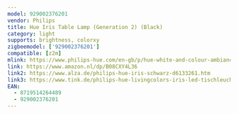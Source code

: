 ```yaml
---
model: 929002376201
vendor: Philips
title: Hue Iris Table Lamp (Generation 2) (Black)
category: light
supports: brightness, colorxy
zigbeemodel: ['929002376201']
compatible: [z2m]
mlink: https://www.philips-hue.com/en-gb/p/hue-white-and-colour-ambiance-iris-table-lamp/8719514264489
link: https://www.amazon.nl/dp/B08CXY4L36
link2: https://www.alza.de/philips-hue-iris-schwarz-d6133261.htm
link3: https://www.tink.de/philips-hue-livingcolors-iris-led-tischleuchte
EAN: 
  - 8719514264489
  - 929002376201
---
```

